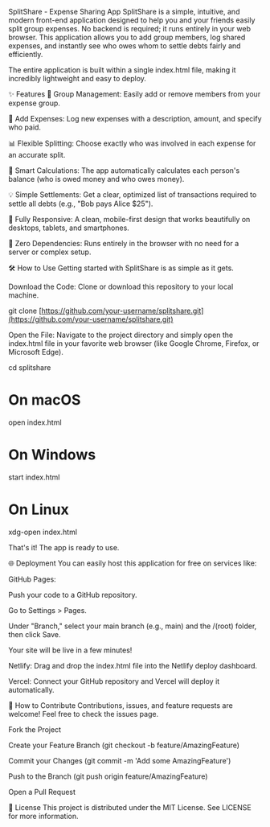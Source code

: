 SplitShare - Expense Sharing App
SplitShare is a simple, intuitive, and modern front-end application designed to help you and your friends easily split group expenses. No backend is required; it runs entirely in your web browser. This application allows you to add group members, log shared expenses, and instantly see who owes whom to settle debts fairly and efficiently.

The entire application is built within a single index.html file, making it incredibly lightweight and easy to deploy.

✨ Features
👥 Group Management: Easily add or remove members from your expense group.

💸 Add Expenses: Log new expenses with a description, amount, and specify who paid.

📊 Flexible Splitting: Choose exactly who was involved in each expense for an accurate split.

🤖 Smart Calculations: The app automatically calculates each person's balance (who is owed money and who owes money).

💡 Simple Settlements: Get a clear, optimized list of transactions required to settle all debts (e.g., "Bob pays Alice $25").

📱 Fully Responsive: A clean, mobile-first design that works beautifully on desktops, tablets, and smartphones.

🚀 Zero Dependencies: Runs entirely in the browser with no need for a server or complex setup.

🛠️ How to Use
Getting started with SplitShare is as simple as it gets.

Download the Code:
Clone or download this repository to your local machine.

git clone [https://github.com/your-username/splitshare.git](https://github.com/your-username/splitshare.git)


Open the File:
Navigate to the project directory and simply open the index.html file in your favorite web browser (like Google Chrome, Firefox, or Microsoft Edge).

cd splitshare
# On macOS
open index.html
# On Windows
start index.html
# On Linux
xdg-open index.html


That's it! The app is ready to use.

🌐 Deployment
You can easily host this application for free on services like:

GitHub Pages:

Push your code to a GitHub repository.

Go to Settings > Pages.

Under "Branch," select your main branch (e.g., main) and the /(root) folder, then click Save.

Your site will be live in a few minutes!

Netlify: Drag and drop the index.html file into the Netlify deploy dashboard.

Vercel: Connect your GitHub repository and Vercel will deploy it automatically.

🤝 How to Contribute
Contributions, issues, and feature requests are welcome! Feel free to check the issues page.

Fork the Project

Create your Feature Branch (git checkout -b feature/AmazingFeature)

Commit your Changes (git commit -m 'Add some AmazingFeature')

Push to the Branch (git push origin feature/AmazingFeature)

Open a Pull Request

📜 License
This project is distributed under the MIT License. See LICENSE for more information.
